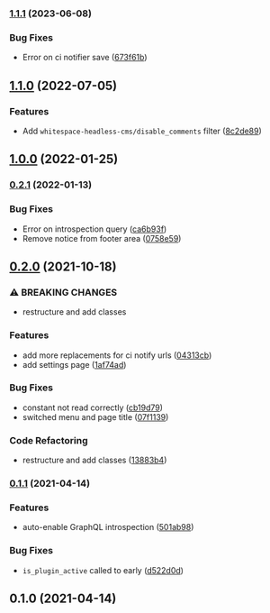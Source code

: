 ### [1.1.1](https://github.com/whitespace-se/wordpress-plugin-headless-cms/compare/v1.1.0...v1.1.1) (2023-06-08)


### Bug Fixes

* Error on ci notifier save ([673f61b](https://github.com/whitespace-se/wordpress-plugin-headless-cms/commit/673f61b0fbb8de965db6484af3f4e2e4200e837c))

## [1.1.0](https://github.com/whitespace-se/wordpress-plugin-headless-cms/compare/v1.0.0...v1.1.0) (2022-07-05)


### Features

* Add `whitespace-headless-cms/disable_comments` filter ([8c2de89](https://github.com/whitespace-se/wordpress-plugin-headless-cms/commit/8c2de89cb7b20d5e53a829cbfc9bca8d2ed56477))

## [1.0.0](https://github.com/whitespace-se/wordpress-plugin-headless-cms/compare/v0.2.1...v1.0.0) (2022-01-25)

### [0.2.1](https://github.com/whitespace-se/wordpress-plugin-headless-cms/compare/v0.2.0...v0.2.1) (2022-01-13)


### Bug Fixes

* Error on introspection query ([ca6b93f](https://github.com/whitespace-se/wordpress-plugin-headless-cms/commit/ca6b93f3fae0d5994a5d86c40e22e6778ded4e0c))
* Remove notice from footer area ([0758e59](https://github.com/whitespace-se/wordpress-plugin-headless-cms/commit/0758e59575acb65ab7728a76e5b97cfefc3870a1))

## [0.2.0](https://github.com/whitespace-se/wordpress-plugin-headless-cms/compare/v0.1.1...v0.2.0) (2021-10-18)


### ⚠ BREAKING CHANGES

* restructure and add classes

### Features

* add more replacements for ci notify urls ([04313cb](https://github.com/whitespace-se/wordpress-plugin-headless-cms/commit/04313cbc6ee93587b4e444a389fe656a832a9d75))
* add settings page ([1af74ad](https://github.com/whitespace-se/wordpress-plugin-headless-cms/commit/1af74ade93fb12714a55574a4caa68dc4815ca39))


### Bug Fixes

* constant not read correctly ([cb19d79](https://github.com/whitespace-se/wordpress-plugin-headless-cms/commit/cb19d79a8086c91940a06e0dfbddc74732a09a87))
* switched menu and page title ([07f1139](https://github.com/whitespace-se/wordpress-plugin-headless-cms/commit/07f1139889701832f4f5d530b48923cfbd9fadc9))


### Code Refactoring

* restructure and add classes ([13883b4](https://github.com/whitespace-se/wordpress-plugin-headless-cms/commit/13883b4b0b742a5a6b26d9644067b6dc12f99220))

### [0.1.1](https://github.com/whitespace-se/wordpress-plugin-headless-cms/compare/v0.1.0...v0.1.1) (2021-04-14)


### Features

* auto-enable GraphQL introspection ([501ab98](https://github.com/whitespace-se/wordpress-plugin-headless-cms/commit/501ab985de2ec66e0f3d885b46790923b2a6819e))


### Bug Fixes

* `is_plugin_active` called to early ([d522d0d](https://github.com/whitespace-se/wordpress-plugin-headless-cms/commit/d522d0dc0ee3b2be480f19b64049b9618498057b))

## 0.1.0 (2021-04-14)

